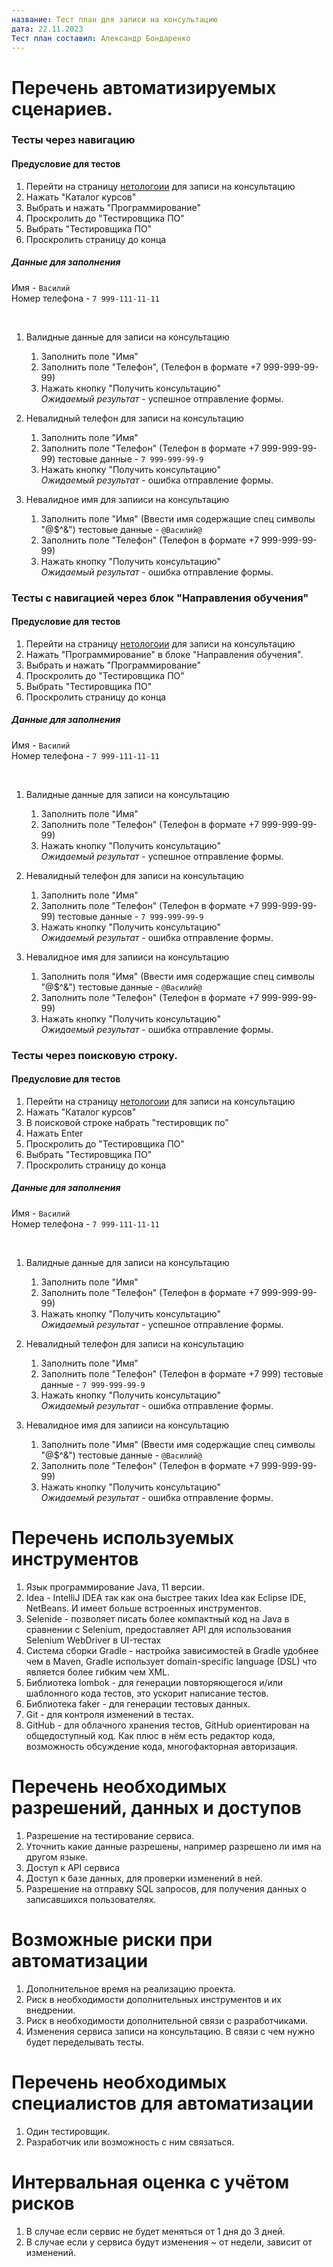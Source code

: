 ```yaml
---
название: Тест план для записи на консультацию
дата: 22.11.2023
Тест план составил: Александр Бондаренко
---
```


# Перечень автоматизируемых сценариев.

### Тесты через навигацию

#### Предусловие для тестов
  1. Перейти на страницу [нетологоии](https://netology.ru/#/) для записи на консультацию
  1. Нажать "Каталог курсов"
  1. Выбрать и нажать "Программирование"
  1. Проскролить до "Тестировщика ПО"
  1. Выбрать "Тестировщика ПО"
  1. Проскролить страницу до конца

##### Данные для заполнения
Имя - ```Василий```
<br>
Номер телефона - ```7 999-111-11-11```
  
  <br>

  1. Валидные данные для записи на консультацию
     1. Заполнить поле "Имя"
     1. Заполнить поле "Телефон", (Телефон в формате +7 999-999-99-99)
     1. Нажать кнопку "Получить консультацию"
        <br>
    *Ожидаемый результат* - успешное отправление формы.
    
  1. Невалидный телефон для записи на консультацию
     1. Заполнить поле "Имя"
     1. Заполнить поле "Телефон" (Телефон в формате +7 999-999-99-99) тестовые данные - ```7 999-999-99-9```
     1. Нажать кнопку "Получить консультацию"
           <br>
    *Ожидаемый результат* - ошибка отправление формы.
        
  1. Невалидное имя для запииси на консультацию
     1. Заполнить поле "Имя" (Ввести имя содержащие спец символы "@$^&") тестовые данные - ```@Василий@```
     1. Заполнить поле "Телефон" (Телефон в формате +7 999-999-99-99)
     1. Нажать кнопку "Получить консультацию"
        <br>
    *Ожидаемый результат* - ошибка отправление формы.
        

  ### Тесты с навигацией через блок "Направления обучения"

  #### Предусловие для тестов
  1. Перейти на страницу [нетологоии](https://netology.ru/#/) для записи на консультацию
  1. Нажать "Программирование" в блоке "Направления обучения".
  1. Выбрать и нажать "Программирование"
  1. Проскролить до "Тестировщика ПО"
  1. Выбрать "Тестировщика ПО"
  1. Проскролить страницу до конца

##### Данные для заполнения
Имя - ```Василий```
<br>
Номер телефона - ```7 999-111-11-11```
  
  <br>
  
  1. Валидные данные для записи на консультацию
     1. Заполнить поле "Имя"
     1. Заполнить поле "Телефон" (Телефон в формате +7 999-999-99-99)
     1. Нажать кнопку "Получить консультацию"
        <br>
    *Ожидаемый результат* - успешное отправление формы.
        
  1. Невалидный телефон для записи на консультацию
     1. Заполнить поле "Имя"
     1. Заполнить поле "Телефон" (Телефон в формате +7 999-999-99-99) тестовые данные - ```7 999-999-99-9```
     1. Нажать кнопку "Получить консультацию"
        <br>
    *Ожидаемый результат* - ошибка отправление формы.
      
  1. Невалидное имя для запииси на консультацию
     1. Заполнить поля "Имя" (Ввести имя содержащие спец символы "@$^&") тестовые данные - ```@Василий@```
     1. Заполнить поле "Телефон" (Телефон в формате +7 999-999-99-99)
     1. Нажать кнопку "Получить консультацию"
        <br>
    *Ожидаемый результат* - ошибка отправление формы.

  ### Тесты через поисковую строку.
  
  #### Предусловие для тестов
  1. Перейти на страницу [нетологоии](https://netology.ru/#/) для записи на консультацию
  1. Нажать "Каталог курсов"
  1. В поисковой строке набрать "тестировщик по"
  1. Нажать Enter 
  1. Проскролить до "Тестировщика ПО"
  1. Выбрать "Тестировщика ПО"
  1. Проскролить страницу до конца

##### Данные для заполнения
Имя - ```Василий```
<br>
Номер телефона - ```7 999-111-11-11```
  
  <br>
  
  1. Валидные данные для записи на консультацию
     1. Заполнить поле "Имя"
     1. Заполнить поле "Телефон" (Телефон в формате +7 999-999-99-99)
     1. Нажать кнопку "Получить консультацию"
        <br>
    *Ожидаемый результат* - успешное отправление формы.
        
  1. Невалидный телефон для записи на консультацию
     1. Заполнить поле "Имя"
     1. Заполнить поле "Телефон" (Телефон в формате +7 999) тестовые данные - ```7 999-999-99-9```
     1. Нажать кнопку "Получить консультацию"
        <br>
    *Ожидаемый результат* - ошибка отправление формы.
      
  1. Невалидное имя для запииси на консультацию
     1. Заполнить поле "Имя" (Ввести имя содержащие спец символы "@$^&") тестовые данные - ```@Василий@```
     1. Заполнить поле "Телефон" (Телефон в формате +7 999-999-99-99)
     1. Нажать кнопку "Получить консультацию"
        <br>
    *Ожидаемый результат* - ошибка отправление формы.

  
# Перечень используемых инструментов

  1. Язык программирование Java, 11 версии.
  1. Idea - IntelliJ IDEA так как она быстрее таких Idea как Eclipse IDE, NetBeans. И имеет больше встроенных инструментов.
  1. Selenide - позволяет писать более компактный код на Java в сравнении с Selenium, предоставляет API для использования Selenium WebDriver в UI-тестах
  1. Система сборки Gradle - настройка зависимостей в Gradle удобнее чем в Maven, Gradle использует domain-specific language (DSL) что является более гибким чем XML.
  1. Библиотека lombok - для генерации повторяющегося и/или шаблонного кода тестов, это ускорит написание тестов.
  1. Библиотека faker - для генерации тестовых данных.
  1. Git - для контроля изменений в тестах.
  1. GitHub - для облачного хранения тестов, GitHub ориентирован на общедоступный код. Как плюс в нём есть редактор кода, возможность обсуждение кода, многофакторная авторизация.

# Перечень необходимых разрешений, данных и доступов

  1. Разрешение на тестирование сервиса.
  1. Уточнить какие данные разрешены, например разрешено ли имя на другом языке.
  1. Доступ к API сервиса
  1. Доступ к базе данных, для проверки изменений в ней.
  1. Разрешение на отправку SQL запросов, для получения данных о записавшихся пользователях.

# Возможные риски при автоматизации

  1. Дополнительное время на реализацию проекта.
  1. Риск в необходимости дополнительных инструментов и их внедрении.
  1. Риск в необходимости дополнительной связи с разработчиками. 
  1. Изменения сервиса записи на консультацию. В связи с чем нужно будет переделывать тесты. 

# Перечень необходимых специалистов для автоматизации

  1. Один тестировщик.
  1. Разработчик или возможность с ним связаться. 

# Интервальная оценка с учётом рисков
  
  1. В случае если сервис не будет меняться от 1 дня до 3 дней.
  1. В случае если у сервиса будут изменения ~ от недели, зависит от изменений.

